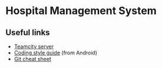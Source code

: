 Hospital Management System
==========================

Useful links
------------
* [Teamcity server](http://tomdabom.no-ip.biz:9992/)
* [Coding style guide](http://source.android.com/source/code-style.html) (from Android)
* [Git cheat sheet](http://help.github.com/git-cheat-sheets/)
